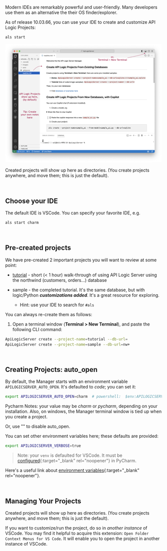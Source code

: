Modern IDEs are remarkably powerful and user-friendly.  Many developers use them as an alternative the their OS finder/explorer.

As of release 10.03.66, you can use your IDE to create and customize API Logic Projects:

```bash title="Start the API Logic Project Manager"
als start
```

![Manager](images/manager/readme.png)

Created projects will show up here as directories. (You create projects anywhere, and move them; this is just the default).

&nbsp;

## Choose your IDE

The default IDE is VSCode.  You can specify your favorite IDE, e.g.

```bash title="Choose IDE"
als start charm
```

&nbsp;

## Pre-created projects

We have pre-created 2 important projects you will want to review at some point:

* [tutorial](https://apilogicserver.github.io/Docs/Tutorial/) - short (< 1 hour) walk-through of using API Logic Server using the northwind (customers, orders...) database
* sample - the completed tutorial.  It's the same database, but with logic/Python ***customizations added***.  It's a great resource for exploring.  

    * Hint: use your IDE to search for `#als`

You can always re-create them as follows:

1. Open a terminal window (**Terminal > New Terminal**), and paste the following CLI command:

```bash
ApiLogicServer create --project-name=tutorial --db-url=
ApiLogicServer create --project-name=sample --db-url=nw+
```


&nbsp;

## Creating Projects: auto_open

By default, the Manager starts with an environment variable `APILOGICSERVER_AUTO_OPEN`.  It's defaulted to *code*; you can set it:

```bash title="auto_open"
export APILOGICSERVER_AUTO_OPEN=charm  # powershell:  $env:APILOGICSERVER_AUTO_OPEN="pycharm"
```

Pycharm Notes: your value may be *charm* or *pycharm*, depending on your installation.  Also, on windows, the Manager terminal window is tied up when you create a project.

Or, use "" to disable auto_open.

You can set other environment variables here; these defaults are provided:

```bash title="Set Environment Variables"
export APILOGICSERVER_VERBOSE=true
```

> Note: your `venv` is defaulted for VSCode.  It must be [configured](Project-Env.md){:target="_blank" rel="noopener"} in PyCharm.

Here's a useful link about [environment variables](https://www3.ntu.edu.sg/home/ehchua/programming/howto/Environment_Variables.html#zz-3.){:target="_blank" rel="noopener"}.

&nbsp;

## Managing Your Projects

Created projects will show up here as directories.  (You create projects anywhere, and move them; this is just the default).

If you want to customize/run the project, do so in *another instance* of VSCode.  You may find it helpful to acquire this extension: `Open Folder Context Menus for VS Code`.  It will enable you to open the project in another instance of VSCode.

&nbsp;


